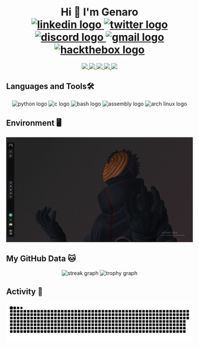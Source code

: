 <h1 align="center">Hi 👋 I'm Genaro
<div align="center">
  <a href="https://www.linkedin.com/in/tu-usuario/">
    <img src="https://img.shields.io/static/v1?message=LinkedIn&logo=linkedin&label=&color=0077B5&logoColor=white&labelColor=&style=for-the-badge" height="25" alt="linkedin logo" />
  </a>
  <a href="https://twitter.com/tu-usuario">
    <img src="https://img.shields.io/static/v1?message=Twitter&logo=twitter&label=&color=1DA1F2&logoColor=white&labelColor=&style=for-the-badge" height="25" alt="twitter logo" />
  </a>
  <a href="https://discordapp.com/users/tu-id">
    <img src="https://img.shields.io/static/v1?message=Discord&logo=discord&label=&color=7289DA&logoColor=white&labelColor=&style=for-the-badge" height="25" alt="discord logo" />
  </a>
  <a href="mailto:tu-correo@gmail.com">
    <img src="https://img.shields.io/static/v1?message=Gmail&logo=gmail&label=&color=D14836&logoColor=white&labelColor=&style=for-the-badge" height="25" alt="gmail logo" />
  </a>
  <a href="https://app.hackthebox.com/profile/tu-id">
    <img src="https://img.shields.io/static/v1?message=HackTheBox&logo=hackthebox&label=&color=9FEF00&logoColor=black&labelColor=&style=for-the-badge" height="25" alt="hackthebox logo" />
  </a>
</div>


</h1>


<div align="center">

  <!-- Primera fila -->
  <a href="https://github.com/g3kzzz/IDoraptor">
    <img src="https://github-readme-stats.vercel.app/api/pin/?username=g3kzzz&repo=IDoraptor&theme=dracula&hide_border=false" />
  </a>
  <a href="https://github.com/g3kzzz/dotfiles">
    <img src="https://github-readme-stats.vercel.app/api/pin/?username=g3kzzz&repo=dotfiles&theme=dracula&hide_border=false" />
  </a>

  <!-- Segunda fila -->
  <a href="https://github.com/g3kzzz/archTools">
    <img src="https://github-readme-stats.vercel.app/api/pin/?username=g3kzzz&repo=archTools&theme=dracula&hide_border=false" />
  </a>
  <a href="https://github.com/g3kzzz/g3web">
    <img src="https://github-readme-stats.vercel.app/api/pin/?username=g3kzzz&repo=g3web&theme=dracula&hide_border=false" />
  </a>

  <!-- Tercera fila -->
  <a href="https://github.com/g3kzzz/tools">
    <img src="https://github-readme-stats.vercel.app/api/pin/?username=g3kzzz&repo=tools&theme=dracula&hide_border=false" />
  </a>

</div>


<h2 align="left">Languages and Tools🛠️</h2>

<div align="center">
  <img src="https://skillicons.dev/icons?i=python" height="60" alt="python logo" />
  <img src="https://skillicons.dev/icons?i=c" height="60" alt="c logo" />
  <img src="https://skillicons.dev/icons?i=bash" height="60" alt="bash logo" />
  <img src="https://cdn.simpleicons.org/assemblyscript/007AAC" height="48" alt="assembly logo" />
  <img src="https://cdn.simpleicons.org/archlinux/1793D1" height="48" alt="arch linux logo" />
</div>

###
<h2 align="left">Environment 🖥️</h2>

<div align="center">
  <img src="img.jpeg" alt="Pinned repos screenshot" width="800"/>
</div>



###

<h2 align="left">My GitHub Data 🐱</h2>

<div align="center">
  <img src="https://streak-stats.demolab.com?user=g3kzzz&locale=en&mode=daily&theme=dracula&hide_border=false&border_radius=5&order=3" height="150" alt="streak graph" />
  <img src="https://github-profile-trophy.vercel.app?username=g3kzzz&theme=dracula&column=-1&row=1&margin-w=8&margin-h=8&no-bg=false&no-frame=false&order=4" height="150" alt="trophy graph" />
</div>

###

<h2 align="left">Activity 🎯</h2>

![snake gif](https://github.com/g3kzzz/g3kzzz/blob/output/github-snake-dark.svg)
